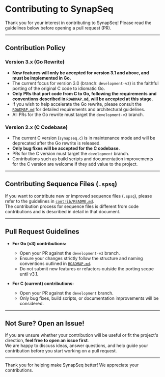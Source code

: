# Contributing to SynapSeq

Thank you for your interest in contributing to SynapSeq! Please read the guidelines below before opening a pull request (PR).

---

## Contribution Policy

### Version 3.x (Go Rewrite)

- **New features will only be accepted for version 3.1 and above, and must be implemented in Go.**
- The current focus for version 3.0 (branch: `development-v3`) is the faithful porting of the original C code to idiomatic Go.
- **Only PRs that port code from C to Go, following the requirements and conventions described in [`ROADMAP.md`](./ROADMAP.md), will be accepted at this stage.**
- If you wish to help accelerate the Go rewrite, please consult the [`ROADMAP.md`](./ROADMAP.md) for detailed requirements and architectural guidelines.
- All PRs for the Go rewrite must target the `development-v3` branch.

### Version 2.x (C Codebase)

- The current C version (`synapseq.c`) is in maintenance mode and will be deprecated after the Go rewrite is released.
- **Only bug fixes will be accepted for the C codebase.**
- PRs for the C version must target the `development` branch.
- Contributions such as build scripts and documentation improvements for the C version are welcome if they add value to the project.

---

## Contributing Sequence Files (`.spsq`)

If you want to contribute new or improved sequence files (`.spsq`), please refer to the guidelines in [`contrib/README.md`](./contrib/README.md).  
The contribution process for sequence files is different from code contributions and is described in detail in that document.

---

## Pull Request Guidelines

- **For Go (v3) contributions:**

  - Open your PR against the `development-v3` branch.
  - Ensure your changes strictly follow the structure and naming conventions outlined in [`ROADMAP.md`](./ROADMAP.md).
  - Do not submit new features or refactors outside the porting scope until v3.1.

- **For C (current) contributions:**
  - Open your PR against the `development` branch.
  - Only bug fixes, build scripts, or documentation improvements will be considered.

---

## Not Sure? Open an Issue!

If you are unsure whether your contribution will be useful or fit the project's direction, **feel free to open an issue first**.  
We are happy to discuss ideas, answer questions, and help guide your contribution before you start working on a pull request.

---

Thank you for helping make SynapSeq better! We appreciate your contributions.
